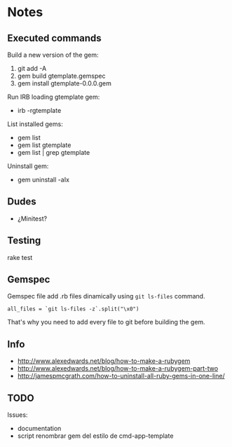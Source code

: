 # Notes

## Executed commands

Build a new version of the gem:

1. git add -A
1. gem build gtemplate.gemspec 
1. gem install gtemplate-0.0.0.gem

Run IRB loading gtemplate gem:

* irb -rgtemplate

List installed gems:

* gem list 
* gem list gtemplate
* gem list | grep gtemplate

Uninstall gem:

* gem uninstall -aIx 

## Dudes

* ¿Minitest?

## Testing

rake test

## Gemspec

Gemspec file add .rb files dinamically using `git ls-files` command. 

```
all_files = `git ls-files -z`.split("\x0")
```

That's why you need to add every file to git before building the gem.

## Info

* http://www.alexedwards.net/blog/how-to-make-a-rubygem
* http://www.alexedwards.net/blog/how-to-make-a-rubygem-part-two
* http://jamespmcgrath.com/how-to-uninstall-all-ruby-gems-in-one-line/

## TODO

Issues:

* documentation
* script renombrar gem del estilo de cmd-app-template







